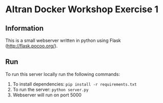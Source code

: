 # Altran Docker Workshop Exercise 1

## Information
This is a small webserver written in python using Flask (http://flask.pocoo.org/).

## Run
To run this server locally run the following commands:
1. To install dependencies: `pip install -r requirements.txt`
1. To run the server: `python server.py`
1. Webserver will run on port 5000

